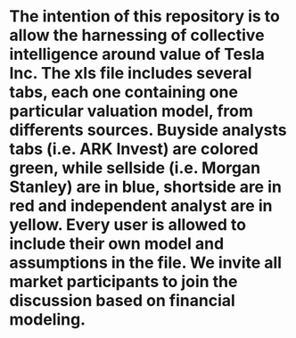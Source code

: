 # The intention of this repository is to allow the harnessing of collective intelligence around value of Tesla Inc. The xls file includes several tabs, each one containing one particular valuation model, from differents sources.  Buyside analysts tabs (i.e. ARK Invest) are colored green, while sellside (i.e. Morgan Stanley) are in blue, shortside are in red and independent analyst are in yellow. Every user is allowed to include their own model and assumptions in the file. We invite all market participants to join the discussion based on financial modeling. 
